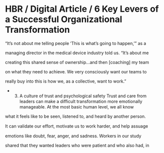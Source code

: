 # HBR / Digital Article / 6 Key Levers of a Successful Organizational Transformation

“It’s not about me telling people ‘This is what’s going to happen,’” as a

managing director in the medical device industry told us. “It’s about me

creating this shared sense of ownership…and then [coaching] my team

on what they need to achieve. We very consciously want our teams to

really buy into this is how we, as a collective, want to work.”

- 3. A culture of trust and psychological safety Trust and care from leaders can make a diﬃcult transformation more emotionally manageable. At the most basic human level, we all know

what it feels like to be seen, listened to, and heard by another person.

It can validate our eﬀort, motivate us to work harder, and help assuage

emotions like doubt, fear, anger, and sadness. Workers in our study

shared that they wanted leaders who were patient and who also had, in